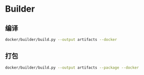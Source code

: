 # Builder

## 编译

```bash
docker/builder/build.py --output artifacts --docker
```

## 打包

```bash
docker/builder/build.py --output artifacts --package --docker
```
